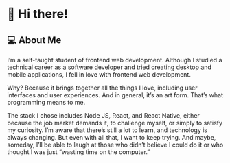 # 👋 Hi there! 

## 💻 About Me

I’m a self-taught student of frontend web development. Although I studied a technical career as a software developer and tried creating desktop and mobile applications, I fell in love with frontend web development.

Why? Because it brings together all the things I love, including user interfaces and user experiences. And in general, it’s an art form. That’s what programming means to me.

The stack I chose includes Node JS, React, and React Native, either because the job market demands it, to challenge myself, or simply to satisfy my curiosity. I’m aware that there’s still a lot to learn, and technology is always changing. But even with all that, I want to keep trying. And maybe, someday, I’ll be able to laugh at those who didn’t believe I could do it or who thought I was just “wasting time on the computer.” 
